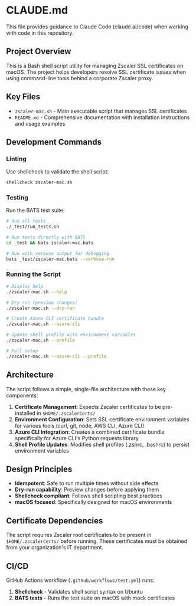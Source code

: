 # CLAUDE.md

This file provides guidance to Claude Code (claude.ai/code) when working with code in this repository.

## Project Overview

This is a Bash shell script utility for managing Zscaler SSL certificates on macOS. The project helps developers resolve SSL certificate issues when using command-line tools behind a corporate Zscaler proxy.

## Key Files

- `zscaler-mac.sh` - Main executable script that manages SSL certificates
- `README.md` - Comprehensive documentation with installation instructions and usage examples

## Development Commands

### Linting
Use shellcheck to validate the shell script:
```bash
shellcheck zscaler-mac.sh
```

### Testing
Run the BATS test suite:
```bash
# Run all tests
./_test/run_tests.sh

# Run tests directly with BATS
cd _test && bats zscaler-mac.bats

# Run with verbose output for debugging
bats _test/zscaler-mac.bats --verbose-run
```

### Running the Script
```bash
# Display help
./zscaler-mac.sh --help

# Dry run (preview changes)
./zscaler-mac.sh --dry-run

# Create Azure CLI certificate bundle
./zscaler-mac.sh --azure-cli

# Update shell profile with environment variables
./zscaler-mac.sh --profile

# Full setup
./zscaler-mac.sh --azure-cli --profile
```

## Architecture

The script follows a simple, single-file architecture with these key components:

1. **Certificate Management**: Expects Zscaler certificates to be pre-installed in `$HOME/.zscalerCerts/`
2. **Environment Configuration**: Sets SSL certificate environment variables for various tools (curl, git, node, AWS CLI, Azure CLI)
3. **Azure CLI Integration**: Creates a combined certificate bundle specifically for Azure CLI's Python requests library
4. **Shell Profile Updates**: Modifies shell profiles (.zshrc, .bashrc) to persist environment variables

## Design Principles

- **Idempotent**: Safe to run multiple times without side effects
- **Dry-run capability**: Preview changes before applying them
- **Shellcheck compliant**: Follows shell scripting best practices
- **macOS focused**: Specifically designed for macOS environments

## Certificate Dependencies

The script requires Zscaler root certificates to be present in `$HOME/.zscalerCerts/` before running. These certificates must be obtained from your organization's IT department.

## CI/CD

GitHub Actions workflow (`.github/workflows/test.yml`) runs:
1. **Shellcheck** - Validates shell script syntax on Ubuntu
2. **BATS tests** - Runs the test suite on macOS with mock certificates